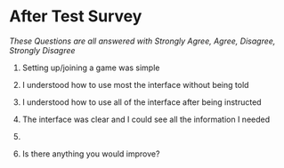 # After Test Survey

_These Questions are all answered with Strongly Agree, Agree, Disagree, Strongly Disagree_
1. Setting up/joining a game was simple
1. I understood how to use most the interface without being told
1. I understood how to use all of the interface after being instructed
1. The interface was clear and I could see all the information I needed
1. 

1. Is there anything you would improve?
